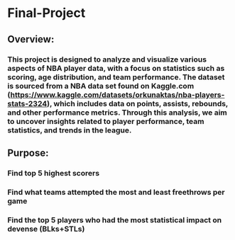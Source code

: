 # Final-Project
## Overview:
### This project is designed to analyze and visualize various aspects of NBA player data, with a focus on statistics such as scoring, age distribution, and team performance. The dataset is sourced from a NBA data set found on Kaggle.com (https://www.kaggle.com/datasets/orkunaktas/nba-players-stats-2324), which includes data on points, assists, rebounds, and other performance metrics. Through this analysis, we aim to uncover insights related to player performance, team statistics, and trends in the league.
## Purpose:
### Find top 5 highest scorers
### Find what teams attempted the most and least freethrows per game
### Find the top 5 players who had the most statistical impact on devense (BLks+STLs)
### 
